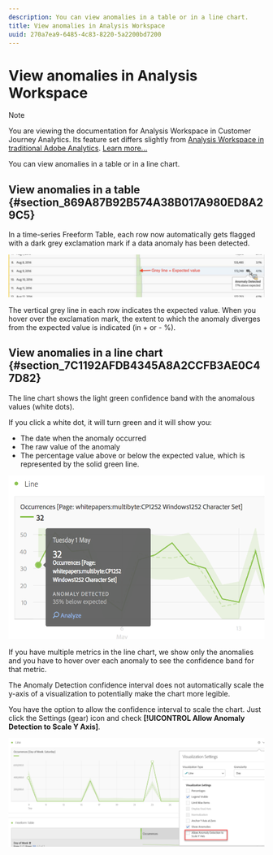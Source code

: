 ```yaml
---
description: You can view anomalies in a table or in a line chart.
title: View anomalies in Analysis Workspace
uuid: 270a7ea9-6485-4c83-8220-5a2200bd7200
---
```


# View anomalies in Analysis Workspace

>[!NOTE]
>
>You are viewing the documentation for Analysis Workspace in Customer Journey Analytics. Its feature set differs slightly from [Analysis Workspace in traditional Adobe Analytics](https://docs.adobe.com/content/help/en/analytics/analyze/analysis-workspace/home.html). [Learn more...](/help/getting-started/cja-aa.md)

You can view anomalies in a table or in a line chart.

## View anomalies in a table {#section_869A87B92B574A38B017A980ED8A29C5}

In a time-series Freeform Table, each row now automatically gets flagged with a dark grey exclamation mark if a data anomaly has been detected.

![](assets/anomaly_detected.png)

The vertical grey line in each row indicates the expected value. When you hover over the exclamation mark, the extent to which the anomaly diverges from the expected value is indicated (in + or - %).

## View anomalies in a line chart {#section_7C1192AFDB4345A8A2CCFB3AE0C47D82}

The line chart shows the light green confidence band with the anomalous values (white dots).

If you click a white dot, it will turn green and it will show you:

* The date when the anomaly occurred 
* The raw value of the anomaly 
* The percentage value above or below the expected value, which is represented by the solid green line.
<!--* The Analyze link to start [Contribution Analysis](/help/analysis-workspace/virtual-analyst/contribution-analysis/ca-tokens.md).-->

![](assets/anomaly_linechart.png)

If you have multiple metrics in the line chart, we show only the anomalies and you have to hover over each anomaly to see the confidence band for that metric.

The Anomaly Detection confidence interval does not automatically scale the y-axis of a visualization to potentially make the chart more legible.

You have the option to allow the confidence interval to scale the chart. Just click the Settings (gear) icon and check **[!UICONTROL Allow Anomaly Detection to Scale Y Axis]**.

![](assets/scale-y-axis.png)

